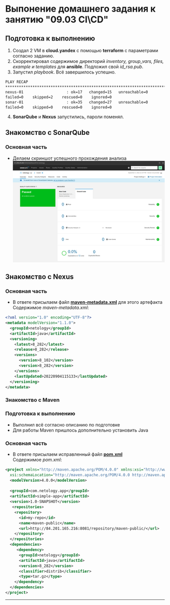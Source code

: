 # Выпонение домашнего задания к занятию "09.03 CI\CD"

## Подготовка к выполнению

1. Создал 2 VM в **cloud.yandex** с помощью **terraform** с параметрами согласно заданию.
2. Скорректировал содержимое директорий *inventory, group_vars, files, example и templates* для **ansible**. Подложил свой *id_rsa.pub*.
3. Запустил *playbook*. Всё завершилось успешно.
```
PLAY RECAP *********************************************************************************************
nexus-01                   : ok=17   changed=15   unreachable=0    failed=0    skipped=2    rescued=0    ignored=0
sonar-01                   : ok=35   changed=27   unreachable=0    failed=0    skipped=0    rescued=0    ignored=0
```
4. **SonarQube** и **Nexus** запустились, пароли поменял.

## Знакомство с SonarQube

### Основная часть

- Делаем скриншот успешного прохождения анализа
![SonaQube screenshot](./files/sonarqube.png)

## Знакомство с Nexus

### Основная часть

- В ответе присылаем файл **[maven-metadata.xml](./files/maven-metadata.xml "Файл maven-metadata.xml")** для этого артефакта  
Содержимое *maven-metadata.xml*:
```xml
<?xml version="1.0" encoding="UTF-8"?>
<metadata modelVersion="1.1.0">
  <groupId>netology</groupId>
  <artifactId>java</artifactId>
  <versioning>
    <latest>8_282</latest>
    <release>8_282</release>
    <versions>
      <version>8_102</version>
      <version>8_282</version>
    </versions>
    <lastUpdated>20220904115133</lastUpdated>
  </versioning>
</metadata>
```

### Знакомство с Maven

### Подготовка к выполнению

- Выполнил всё согласно описанию по подготовке
- Для работы Maven пришлось дополнительно установить Java

### Основная часть

- В ответе присылаем исправленный файл **[pom.xml](./files/pom.xml "Файл pom.xml")**  
Содержимое *pom.xml*:
```xml
<project xmlns="http://maven.apache.org/POM/4.0.0" xmlns:xsi="http://www.w3.org/2001/XMLSchema-instance"
  xsi:schemaLocation="http://maven.apache.org/POM/4.0.0 http://maven.apache.org/xsd/maven-4.0.0.xsd">
  <modelVersion>4.0.0</modelVersion>
 
  <groupId>com.netology.app</groupId>
  <artifactId>simple-app</artifactId>
  <version>1.0-SNAPSHOT</version>
   <repositories>
    <repository>
      <id>my-repo</id>
      <name>maven-public</name>
      <url>http://84.201.165.216:8081/repository/maven-public/</url>
    </repository>
  </repositories>
  <dependencies>
     <dependency>
      <groupId>netology</groupId>
      <artifactId>java</artifactId>
      <version>8_282</version>
      <classifier>distrib</classifier>
      <type>tar.gz</type>
    </dependency>
  </dependencies>
</project>
```
---
